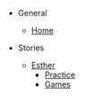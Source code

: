 <!-- _sidebar.md -->

- General
    - [Home](README.md)

- Stories
    - [Esther](stories/esther.md)
        - [Practice](extras/esther?id=practice)
        - [Games](extras/esther?id=games)